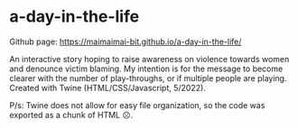 # a-day-in-the-life
Github page: https://maimaimai-bit.github.io/a-day-in-the-life/ <br />

An interactive story hoping to raise awareness on violence towards women and denounce victim blaming. My intention is for the message to become clearer with the number of play-throughs, or if multiple people are playing. Created with Twine (HTML/CSS/Javascript, 5/2022).  

P/s: Twine does not allow for easy file organization, so the code was exported as a chunk of HTML ☹. 
